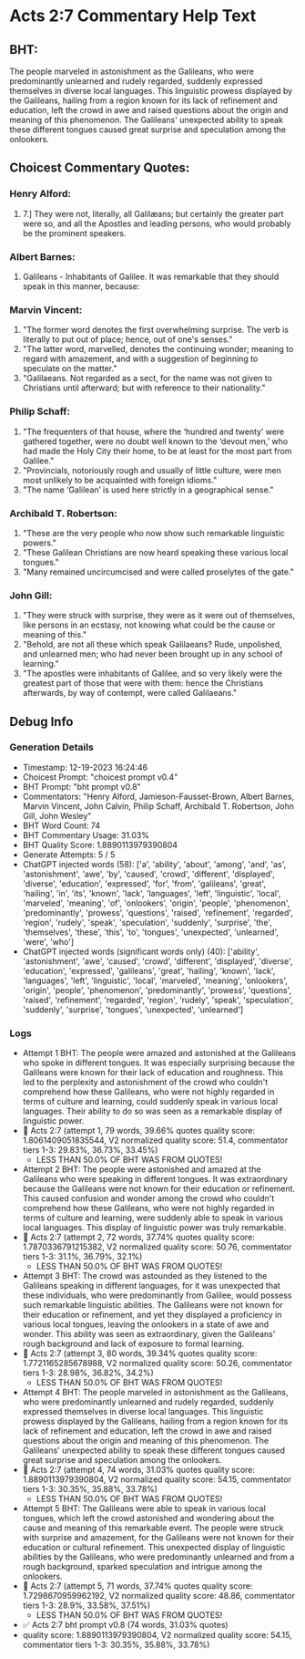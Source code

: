 # Acts 2:7 Commentary Help Text

## BHT:
The people marveled in astonishment as the Galileans, who were predominantly unlearned and rudely regarded, suddenly expressed themselves in diverse local languages. This linguistic prowess displayed by the Galileans, hailing from a region known for its lack of refinement and education, left the crowd in awe and raised questions about the origin and meaning of this phenomenon. The Galileans' unexpected ability to speak these different tongues caused great surprise and speculation among the onlookers.

## Choicest Commentary Quotes:
### Henry Alford:
1.  7.] They were not, literally, all Galilæans; but certainly the greater part were so, and all the Apostles and leading persons, who would probably be the prominent speakers.

### Albert Barnes:
1. Galileans - Inhabitants of Galilee. It was remarkable that they should speak in this manner, because:


### Marvin Vincent:
1. "The former word denotes the first overwhelming surprise. The verb is literally to put out of place; hence, out of one's senses."
2. "The latter word, marvelled, denotes the continuing wonder; meaning to regard with amazement, and with a suggestion of beginning to speculate on the matter."
3. "Galilaeans. Not regarded as a sect, for the name was not given to Christians until afterward; but with reference to their nationality."

### Philip Schaff:
1. "The frequenters of that house, where the ‘hundred and twenty’ were gathered together, were no doubt well known to the ‘devout men,’ who had made the Holy City their home, to be at least for the most part from Galilee."
2. "Provincials, notoriously rough and usually of little culture, were men most unlikely to be acquainted with foreign idioms."
3. "The name ‘Galilean’ is used here strictly in a geographical sense."

### Archibald T. Robertson:
1. "These are the very people who now show such remarkable linguistic powers."
2. "These Galilean Christians are now heard speaking these various local tongues."
3. "Many remained uncircumcised and were called proselytes of the gate."

### John Gill:
1. "They were struck with surprise, they were as it were out of themselves, like persons in an ecstasy, not knowing what could be the cause or meaning of this."
2. "Behold, are not all these which speak Galilaeans? Rude, unpolished, and unlearned men; who had never been brought up in any school of learning."
3. "The apostles were inhabitants of Galilee, and so very likely were the greatest part of those that were with them: hence the Christians afterwards, by way of contempt, were called Galilaeans."


## Debug Info
### Generation Details
- Timestamp: 12-19-2023 16:24:46
- Choicest Prompt: "choicest prompt v0.4"
- BHT Prompt: "bht prompt v0.8"
- Commentators: "Henry Alford, Jamieson-Fausset-Brown, Albert Barnes, Marvin Vincent, John Calvin, Philip Schaff, Archibald T. Robertson, John Gill, John Wesley"
- BHT Word Count: 74
- BHT Commentary Usage: 31.03%
- BHT Quality Score: 1.8890113979390804
- Generate Attempts: 5 / 5
- ChatGPT injected words (58):
	['a', 'ability', 'about', 'among', 'and', 'as', 'astonishment', 'awe', 'by', 'caused', 'crowd', 'different', 'displayed', 'diverse', 'education', 'expressed', 'for', 'from', 'galileans', 'great', 'hailing', 'in', 'its', 'known', 'lack', 'languages', 'left', 'linguistic', 'local', 'marveled', 'meaning', 'of', 'onlookers', 'origin', 'people', 'phenomenon', 'predominantly', 'prowess', 'questions', 'raised', 'refinement', 'regarded', 'region', 'rudely', 'speak', 'speculation', 'suddenly', 'surprise', 'the', 'themselves', 'these', 'this', 'to', 'tongues', 'unexpected', 'unlearned', 'were', 'who']
- ChatGPT injected words (significant words only) (40):
	['ability', 'astonishment', 'awe', 'caused', 'crowd', 'different', 'displayed', 'diverse', 'education', 'expressed', 'galileans', 'great', 'hailing', 'known', 'lack', 'languages', 'left', 'linguistic', 'local', 'marveled', 'meaning', 'onlookers', 'origin', 'people', 'phenomenon', 'predominantly', 'prowess', 'questions', 'raised', 'refinement', 'regarded', 'region', 'rudely', 'speak', 'speculation', 'suddenly', 'surprise', 'tongues', 'unexpected', 'unlearned']

### Logs
- Attempt 1 BHT: The people were amazed and astonished at the Galileans who spoke in different tongues. It was especially surprising because the Galileans were known for their lack of education and roughness. This led to the perplexity and astonishment of the crowd who couldn't comprehend how these Galileans, who were not highly regarded in terms of culture and learning, could suddenly speak in various local languages. Their ability to do so was seen as a remarkable display of linguistic power.
- 🔄 Acts 2:7 (attempt 1, 79 words, 39.66% quotes quality score: 1.8061409051835544, V2 normalized quality score: 51.4, commentator tiers 1-3: 29.83%, 36.73%, 33.45%) 
	- LESS THAN 50.0% OF BHT WAS FROM QUOTES!
- Attempt 2 BHT: The people were astonished and amazed at the Galileans who were speaking in different tongues. It was extraordinary because the Galileans were not known for their education or refinement. This caused confusion and wonder among the crowd who couldn't comprehend how these Galileans, who were not highly regarded in terms of culture and learning, were suddenly able to speak in various local languages. This display of linguistic power was truly remarkable.
- 🔄 Acts 2:7 (attempt 2, 72 words, 37.74% quotes quality score: 1.7870336791215382, V2 normalized quality score: 50.76, commentator tiers 1-3: 31.1%, 36.79%, 32.1%) 
	- LESS THAN 50.0% OF BHT WAS FROM QUOTES!
- Attempt 3 BHT: The crowd was astounded as they listened to the Galileans speaking in different languages, for it was unexpected that these individuals, who were predominantly from Galilee, would possess such remarkable linguistic abilities. The Galileans were not known for their education or refinement, and yet they displayed a proficiency in various local tongues, leaving the onlookers in a state of awe and wonder. This ability was seen as extraordinary, given the Galileans' rough background and lack of exposure to formal learning.
- 🔄 Acts 2:7 (attempt 3, 80 words, 39.34% quotes quality score: 1.7721165285678988, V2 normalized quality score: 50.26, commentator tiers 1-3: 28.98%, 36.82%, 34.2%) 
	- LESS THAN 50.0% OF BHT WAS FROM QUOTES!
- Attempt 4 BHT: The people marveled in astonishment as the Galileans, who were predominantly unlearned and rudely regarded, suddenly expressed themselves in diverse local languages. This linguistic prowess displayed by the Galileans, hailing from a region known for its lack of refinement and education, left the crowd in awe and raised questions about the origin and meaning of this phenomenon. The Galileans' unexpected ability to speak these different tongues caused great surprise and speculation among the onlookers.
- 🔄 Acts 2:7 (attempt 4, 74 words, 31.03% quotes quality score: 1.8890113979390804, V2 normalized quality score: 54.15, commentator tiers 1-3: 30.35%, 35.88%, 33.78%) 
	- LESS THAN 50.0% OF BHT WAS FROM QUOTES!
- Attempt 5 BHT: The Galileans were able to speak in various local tongues, which left the crowd astonished and wondering about the cause and meaning of this remarkable event. The people were struck with surprise and amazement, for the Galileans were not known for their education or cultural refinement. This unexpected display of linguistic abilities by the Galileans, who were predominantly unlearned and from a rough background, sparked speculation and intrigue among the onlookers.
- 🔄 Acts 2:7 (attempt 5, 71 words, 37.74% quotes quality score: 1.7298670959962192, V2 normalized quality score: 48.86, commentator tiers 1-3: 28.9%, 33.58%, 37.51%) 
	- LESS THAN 50.0% OF BHT WAS FROM QUOTES!
- ✅ Acts 2:7 bht prompt v0.8 (74 words, 31.03% quotes)
- quality score: 1.8890113979390804, V2 normalized quality score: 54.15, commentator tiers 1-3: 30.35%, 35.88%, 33.78%)